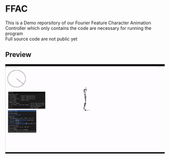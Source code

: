 # FFAC
This is a Demo reporsitory of our Fourier Feature Character Animation Controller which only contains the code are necessary for running the program\
Full source code are not public yet
## Preview
![Previewvid](image/demo_thumbnail.gif)
